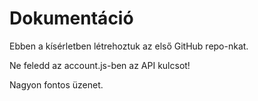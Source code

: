 # Dokumentáció 

Ebben a kísérletben létrehoztuk az első GitHub repo-nkat. 

Ne feledd az account.js-ben az API kulcsot!

Nagyon fontos üzenet.
